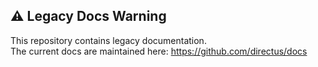 ## ⚠️ Legacy Docs Warning

This repository contains legacy documentation.  
The current docs are maintained here: https://github.com/directus/docs

